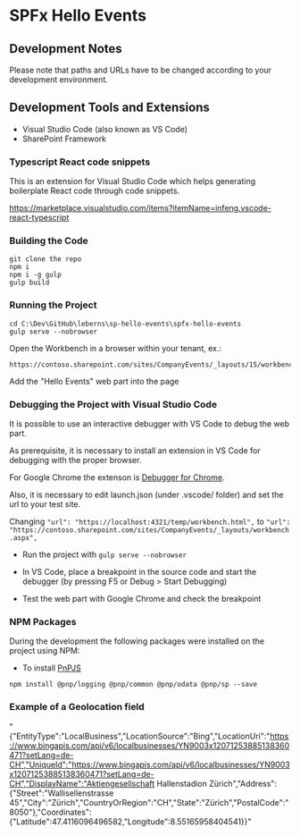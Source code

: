 # SPFx Hello Events

## Development Notes

Please note that paths and URLs have to be changed according to your development environment.

## Development Tools and Extensions

* Visual Studio Code (also known as VS Code)
* SharePoint Framework

### Typescript React code snippets

This is an extension for Visual Studio Code which helps generating boilerplate React code through code snippets.

https://marketplace.visualstudio.com/items?itemName=infeng.vscode-react-typescript

### Building the Code

```
git clone the repo
npm i
npm i -g gulp
gulp build
```

### Running the Project

```
cd C:\Dev\GitHub\leberns\sp-hello-events\spfx-hello-events
gulp serve --nobrowser
```

Open the Workbench in a browser within your tenant, ex.:
```
https://contoso.sharepoint.com/sites/CompanyEvents/_layouts/15/workbench.aspx
```
Add the "Hello Events" web part into the page 

### Debugging the Project with Visual Studio Code

It is possible to use an interactive debugger with VS Code to debug the web part.

As prerequisite, it is necessary to install an extension in VS Code for debugging with the proper browser.

For Google Chrome the extenson is [Debugger for Chrome](https://marketplace.visualstudio.com/items?itemName=msjsdiag.debugger-for-chrome).

Also, it is necessary to edit launch.json (under .vscode/ folder) and set the url to your test site.

Changing
  `"url": "https://localhost:4321/temp/workbench.html",`
to
  `"url": "https://contoso.sharepoint.com/sites/CompanyEvents/_layouts/workbench.aspx",`

* Run the project with `gulp serve --nobrowser`

* In VS Code, place a breakpoint in the source code and start the debugger (by pressing F5 or Debug > Start Debugging)

* Test the web part with Google Chrome and check the breakpoint

### NPM Packages

During the development the following packages were installed on the project using NPM:

* To install [PnPJS](https://github.com/pnp/pnpjs)

`npm install @pnp/logging @pnp/common @pnp/odata @pnp/sp --save`

### Example of a Geolocation field

"{"EntityType":"LocalBusiness","LocationSource":"Bing","LocationUri":"https://www.bingapis.com/api/v6/localbusinesses/YN9003x12071253885138360471?setLang=de-CH","UniqueId":"https://www.bingapis.com/api/v6/localbusinesses/YN9003x12071253885138360471?setLang=de-CH","DisplayName":"Aktiengesellschaft Hallenstadion Zürich","Address":{"Street":"Wallisellenstrasse 45","City":"Zürich","CountryOrRegion":"CH","State":"Zürich","PostalCode":"8050"},"Coordinates":{"Latitude":47.4116096496582,"Longitude":8.55165958404541}}"
